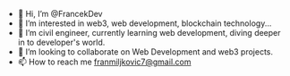 - 👋 Hi, I’m @FrancekDev
- 👀 I’m interested in web3, web development, blockchain technology...
- 🌱 I’m civil engineer, currently learning web development, diving deeper in to developer's world.
- 💞️ I’m looking to collaborate on Web Development and web3 projects.
- 📫 How to reach me franmiljkovic7@gmail.com

<!---
mikrovalnapecnica/mikrovalnapecnica is a ✨ special ✨ repository because its `README.md` (this file) appears on your GitHub profile.
You can click the Preview link to take a look at your changes.
--->
